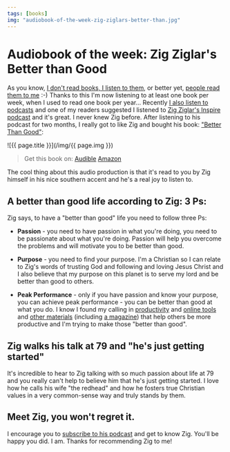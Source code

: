 ```yaml
---
tags: [books]
img: "audiobook-of-the-week-zig-ziglars-better-than.jpg"
---
```


# Audiobook of the week: Zig Ziglar's Better than Good


As you know, [I don't read books, I listen to them](/power-of-e-readers-and-audiobooks-productivit), or better yet, [people read them to me](/reading-audiobooks-while-doing-sports-product) :-) Thanks to this I'm now listening to at least one book per week, when I used to read one book per year... Recently [I also listen to podcasts](/re-discovering-productivity-boosting-podcasti) and one of my readers suggested I listened to [Zig Ziglar's Inspire podcast](http://zigziglar.libsyn.com/) and it's great. I never knew Zig before. After listening to his podcast for two months, I really got to like Zig and bought his book: ["Better Than Good"](http://www.audible.com/adbl/site/products/ProductDetail.jsp?productID=BK_OASI_000223&BV_UseBVCookie=Yes):

<!--More-->

![{{ page.title }}](/img/{{ page.img }})

> Get this book on: [Audible](https://www.audible.com/pd/B002V1LUVY?tag=sliwinski-20) [Amazon](https://www.amazon.com/dp/0785289194?tag=sliwinski-20)

The cool thing about this audio production is that it's read to you by Zig himself in his nice southern accent and he's a real joy to listen to.

## A better than good life according to Zig: 3 Ps:

Zig says, to have a "better than good" life you need to follow three Ps:

- **Passion** - you need to have passion in what you're doing, you need to be passionate about what you're doing. Passion will help you overcome the problems and will motivate you to be better than good.

- **Purpose** - you need to find your purpose. I'm a Christian so I can relate to Zig's words of trusting God and following and loving Jesus Christ and I also believe that my purpose on this planet is to serve my lord and be better than good to others.

- **Peak Performance** - only if you have passion and know your purpose, you can achieve peak performance - you can be better than good at what you do. I know I found my calling in [productivity](/productivity) and [online tools][n] and [other materials](/show/) (including [a magazine](/magazine//)) that help others be more productive and I'm trying to make those "better than good".

## Zig walks his talk at 79 and "he's just getting started"

It's incredible to hear to Zig talking with so much passion about life at 79 and you really can't help to believe him that he's just getting started. I love how he calls his wife "the redhead" and how he fosters true Christian values in a very common-sense way and truly stands by them.

## Meet Zig, you won't regret it.

I encourage you to [subscribe to his podcast](http://zigziglar.libsyn.com/) and get to know Zig. You'll be happy you did. I am. Thanks for recommending Zig to me!


[n]: https://michael.gratis/nozbe